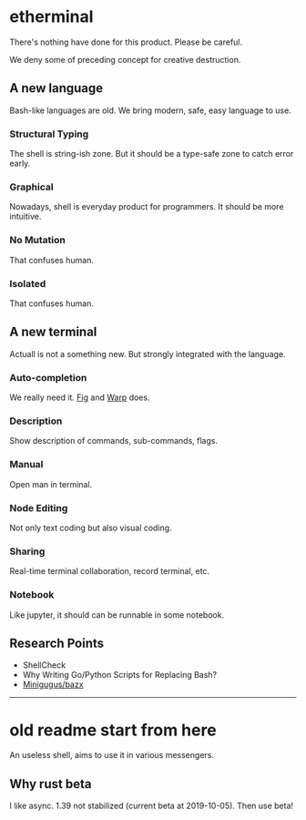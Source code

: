 # etherminal

There's nothing have done for this product. Please be careful.

We deny some of preceding concept for creative destruction.

## A new language

Bash-like languages are old. We bring modern, safe, easy language to use.

### Structural Typing

The shell is string-ish zone. But it should be a type-safe zone to catch error early.

### Graphical

Nowadays, shell is everyday product for programmers. It should be more intuitive.

### No Mutation

That confuses human.

### Isolated

That confuses human.

## A new terminal

Actuall is not a something new. But strongly integrated with the language.

### Auto-completion

We really need it. [Fig](https://fig.io) and [Warp](https://warp.dev) does.

### Description

Show description of commands, sub-commands, flags.

### Manual

Open man in terminal.

### Node Editing

Not only text coding but also visual coding.

### Sharing

Real-time terminal collaboration, record terminal, etc.

### Notebook

Like jupyter, it should can be runnable in some notebook.


## Research Points

- ShellCheck
- Why Writing Go/Python Scripts for Replacing Bash?
- [Minigugus/bazx](https://github.com/Minigugus/bazx)

---

# old readme start from here

An useless shell, aims to use it in various messengers.

## Why rust beta

I like async.
1.39 not stabilized (current beta at 2019-10-05).
Then use beta!
